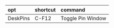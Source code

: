 | opt      | shortcut | command           |
| :-       | :-       | :-                |
| DeskPins | C-F12    | Toggle Pin Window |
